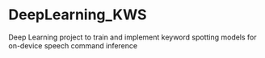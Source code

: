 # DeepLearning_KWS
Deep Learning project to train and implement keyword spotting models for on-device speech command inference

